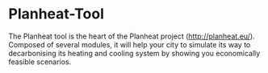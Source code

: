 # Planheat-Tool
The Planheat tool is the heart of the Planheat project (http://planheat.eu/). Composed of several modules, it will help your city to simulate its way to decarbonising its heating and cooling system by showing you economically feasible scenarios.
